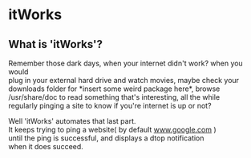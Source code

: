 # itWorks

What is 'itWorks'?
----------------------

Remember those dark days, when your internet didn't work? when you would  
plug in your external hard drive and watch movies, maybe check your  
downloads folder for \*insert some weird package here\*, browse  
/usr/share/doc to read something that's interesting, all the while  
regularly pinging a site to know if you're internet is up or not?  

Well 'itWorks' automates that last part.  
It keeps trying to ping a website( by default www.google.com )  
until the ping is successful, and displays a dtop notification  
when it does succeed.
